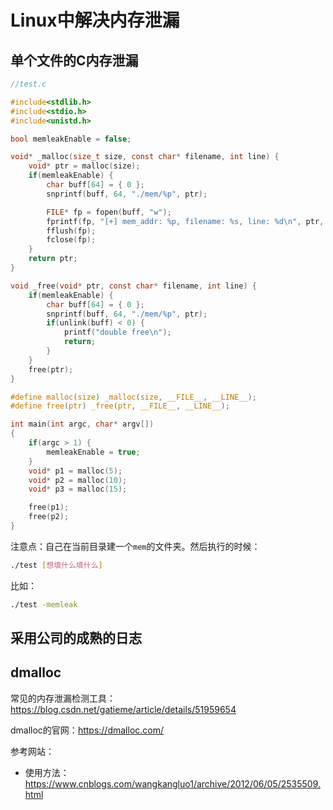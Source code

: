 # Linux中解决内存泄漏

##  单个文件的C内存泄漏

```c
//test.c

#include<stdlib.h>
#include<stdio.h>
#include<unistd.h>

bool memleakEnable = false;

void* _malloc(size_t size, const char* filename, int line) {
    void* ptr = malloc(size);
    if(memleakEnable) {
        char buff[64] = { 0 };
        snprintf(buff, 64, "./mem/%p", ptr);

        FILE* fp = fopen(buff, "w");
        fprintf(fp, "[+] mem_addr: %p, filename: %s, line: %d\n", ptr, filename, line);
        fflush(fp);
        fclose(fp);
    }
    return ptr;
}

void _free(void* ptr, const char* filename, int line) {
    if(memleakEnable) {
        char buff[64] = { 0 };
        snprintf(buff, 64, "./mem/%p", ptr);
        if(unlink(buff) < 0) {
            printf("double free\n");
            return;
        }
    }
    free(ptr);
}

#define malloc(size) _malloc(size, __FILE__, __LINE__);
#define free(ptr) _free(ptr, __FILE__, __LINE__);

int main(int argc, char* argv[])
{
    if(argc > 1) {
        memleakEnable = true;
    }
    void* p1 = malloc(5);
    void* p2 = malloc(10);
    void* p3 = malloc(15);

    free(p1);
    free(p2);
}
```

注意点：自己在当前目录建一个`mem`的文件夹。然后执行的时候：

```bash
./test [想填什么填什么]
```

比如：

```bash
./test -memleak
```

## 采用公司的成熟的日志

## dmalloc

常见的内存泄漏检测工具：https://blog.csdn.net/gatieme/article/details/51959654

dmalloc的官网：https://dmalloc.com/

参考网站：

+ 使用方法：https://www.cnblogs.com/wangkangluo1/archive/2012/06/05/2535509.html

